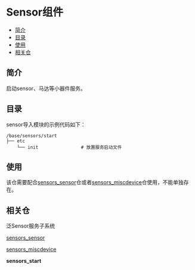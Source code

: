 # Sensor组件<a name="ZH-CN_TOPIC_0000001148682248"></a>

-   [简介](#section11660541593)
-   [目录](#section44981327519)
-   [使用](#section1581412211528)
-   [相关仓](#section96071132185310)

## 简介<a name="section11660541593"></a>
启动sensor、马达等小器件服务。

## 目录<a name="section44981327519"></a>

sensor导入模块的示例代码如下：

```
/base/sensors/start
├── etc
    └── init                # 放置服务启动文件
```

## 使用<a name="section1581412211528"></a>
该仓需要配合[sensors\_sensor](https://gitee.com/openharmony/sensors_sensor)仓或者[sensors\_miscdevice](https://gitee.com/openharmony/sensors_miscdevice)仓使用，不能单独存在。

## 相关仓<a name="section96071132185310"></a>

泛Sensor服务子系统

[sensors\_sensor](https://gitee.com/openharmony/sensors_sensor)

[sensors\_miscdevice](https://gitee.com/openharmony/sensors_miscdevice)

**sensors\_start**

